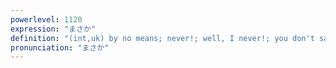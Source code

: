 ```yaml
---
powerlevel: 1120
expression: "まさか"
definition: "(int,uk) by no means; never!; well, I never!; you don't say!; (P)"
pronunciation: "まさか"
---
```

